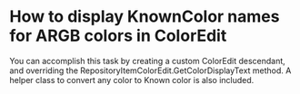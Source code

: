 # How to display KnownColor names for ARGB colors in ColorEdit


<p>You can accomplish this task by creating a custom ColorEdit descendant, and overriding the RepositoryItemColorEdit.GetColorDisplayText method. A helper class to convert any color to Known color is also included.</p>

<br/>



